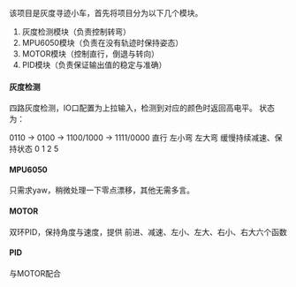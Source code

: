 该项目是灰度寻迹小车，首先将项目分为以下几个模块。


1. 灰度检测模块（负责控制转弯）
2. MPU6050模块（负责在没有轨迹时保持姿态）
3. MOTOR模块（控制直行，倒退与转向）
4. PID模块（负责保证输出值的稳定与准确）

#### 灰度检测
四路灰度检测，IO口配置为上拉输入，检测到对应的颜色时返回高电平。
状态为：

0110 -> 0100 -> 1100/1000 -> 1111/0000
 直行   左小弯   左大弯       缓慢持续减速、保持状态
  0     1       2               5

#### MPU6050
只需求yaw，稍微处理一下零点漂移，其他无需多言。

#### MOTOR
双环PID，保持角度与速度，提供
前进、减速、左小、左大、右小、右大六个函数

#### PID
与MOTOR配合